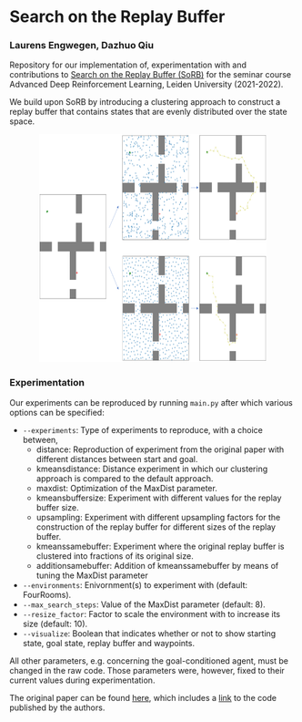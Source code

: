# Search on the Replay Buffer

### Laurens Engwegen, Dazhuo Qiu

Repository for our implementation of, experimentation with and contributions to [Search on the Replay Buffer (SoRB)](https://arxiv.org/pdf/1906.05253.pdf) for the seminar course Advanced Deep Reinforcement Learning, Leiden University (2021-2022).

We build upon SoRB by introducing a clustering approach to construct a replay buffer that contains states that are evenly distributed over the state space.

<p align="center">
  <img width="400" height="400" src="https://github.com/LaurensEngwegen/sorb/blob/main/figures/graphical_explanation.PNG">
</p>

### Experimentation
Our experiments can be reproduced by running `main.py` after which various options can be specified:
* `--experiments`: Type of experiments to reproduce, with a choice between,
    - distance: Reproduction of experiment from the original paper with different distances between start and goal.
    - kmeansdistance: Distance experiment in which our clustering approach is compared to the default approach.
    - maxdist: Optimization of the MaxDist parameter.
    - kmeansbuffersize: Experiment with different values for the replay buffer size.
    - upsampling: Experiment with different upsampling factors for the construction of the replay buffer for different sizes of the replay buffer.
    - kmeanssamebuffer: Experiment where the original replay buffer is clustered into fractions of its original size.
    - additionsamebuffer: Addition of kmeanssamebuffer by means of tuning the MaxDist parameter
* `--environments`: Enivornment(s) to experiment with (default: FourRooms).
* `--max_search_steps`: Value of the MaxDist parameter (default: 8).
* `--resize_factor`: Factor to scale the environment with to increase its size (default: 10).
* `--visualize`: Boolean that indicates whether or not to show starting state, goal state, replay buffer and waypoints.

All other parameters, e.g. concerning the goal-conditioned agent, must be changed in the raw code. Those parameters were, however, fixed to their current values during experimentation.

The original paper can be found [here](https://arxiv.org/pdf/1906.05253.pdf), which includes a [link](http://bit.ly/rl_search) to the code published by the authors.
